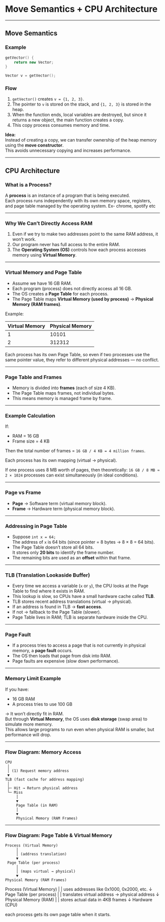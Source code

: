 # Move Semantics + CPU Architecture

---

## Move Semantics

### Example

```cpp
getVector() {
    return new Vector;
}

Vector v = getVector();
```

### Flow
1. `getVector()` creates `v = {1, 2, 3}`.  
2. The pointer to `v` is stored on the stack, and `{1, 2, 3}` is stored in the heap.  
3. When the function ends, local variables are destroyed, but since it returns a new object, the main function creates a copy.  
4. This copy process consumes memory and time.  

**Idea:**  
Instead of creating a copy, we can transfer ownership of the heap memory using the **move constructor**.  
This avoids unnecessary copying and increases performance.

---

## CPU Architecture

### What is a Process?
A **process** is an instance of a program that is being executed.  
Each process runs independently with its own memory space, registers, and page table managed by the operating system.
Ex- chrome, spotify etc 

---

### Why We Can’t Directly Access RAM
1. Even if we try to make two addresses point to the same RAM address, it won’t work.  
2. Our program never has full access to the entire RAM.  
3. The **Operating System (OS)** controls how each process accesses memory using **Virtual Memory**.

---

### Virtual Memory and Page Table
- Assume we have 16 GB RAM.  
- Each program (process) does not directly access all 16 GB.  
- The OS creates a **Page Table** for each process.  
- The Page Table maps **Virtual Memory (used by process)** → **Physical Memory (RAM frames)**.  

Example:

| Virtual Memory | Physical Memory |
|-----------------|----------------|
| 1               | 10101          |
| 2               | 312312         |

Each process has its own Page Table, so even if two processes use the same pointer value, they refer to different physical addresses — no conflict.

---

### Page Table and Frames
- Memory is divided into **frames** (each of size 4 KB).  
- The Page Table maps frames, not individual bytes.  
- This means memory is managed frame by frame.  

---

### Example Calculation
If:
- RAM = 16 GB  
- Frame size = 4 KB  

Then the total number of frames = `16 GB / 4 KB = 4 million frames`.

Each process has its own mapping (virtual → physical).  

If one process uses 8 MB worth of pages, then theoretically:
`16 GB / 8 MB ≈ 2 × 1024` processes can exist simultaneously (in ideal conditions).

---

### Page vs Frame
- **Page** → Software term (virtual memory block).  
- **Frame** → Hardware term (physical memory block).  

---

### Addressing in Page Table
- Suppose `int x = 64;`  
  The address of `x` is 64 bits (since pointer = 8 bytes → 8 × 8 = 64 bits).  
- The Page Table doesn’t store all 64 bits.  
  It stores only **20 bits** to identify the frame number.  
- The remaining bits are used as an **offset** within that frame.

---

### TLB (Translation Lookaside Buffer)
- Every time we access a variable (`x` or `y`), the CPU looks at the Page Table to find where it exists in RAM.  
- This lookup is slow, so CPUs have a small hardware cache called **TLB**.  
- TLB stores recent address translations (virtual → physical).  
- If an address is found in TLB → **fast access**.  
- If not → fallback to the Page Table (slower).  
- Page Table lives in RAM; TLB is separate hardware inside the CPU.

---

### Page Fault
- If a process tries to access a page that is not currently in physical memory, a **page fault** occurs.  
- The OS then loads that page from disk into RAM.  
- Page faults are expensive (slow down performance).

---

### Memory Limit Example
If you have:
- 16 GB RAM  
- A process tries to use 100 GB  

→ It won’t directly fit in RAM.  
But through **Virtual Memory**, the OS uses **disk storage** (swap area) to simulate more memory.  
This allows large programs to run even when physical RAM is smaller, but performance will drop.

---

### Flow Diagram: Memory Access

```
CPU
 │
 │ (1) Request memory address
 ▼
TLB (fast cache for address mapping)
 │
 ├─ Hit → Return physical address
 └─ Miss
     │
     ▼
     Page Table (in RAM)
     │
     ▼
     Physical Memory (RAM Frames)
```

---

### Flow Diagram: Page Table & Virtual Memory

```
Process (Virtual Memory)
     │
     │ (address translation)
     ▼
 Page Table (per process)
     │
     │ (maps virtual → physical)
     ▼
Physical Memory (RAM Frames)
```


Process (Virtual Memory)
   |
   |  uses addresses like 0x1000, 0x2000, etc.
   ↓
Page Table (per process)
   |
   |  translates virtual address → physical address
   ↓
Physical Memory (RAM)
   |
   |  stores actual data in 4KB frames
   ↓
Hardware (CPU)



each process gets its own page table when it starts.
